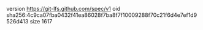 version https://git-lfs.github.com/spec/v1
oid sha256:4c9ca07fba0432f41ea86028f7ba8f7f10009288f70c21f6d4e7ef1d9526d413
size 1617
